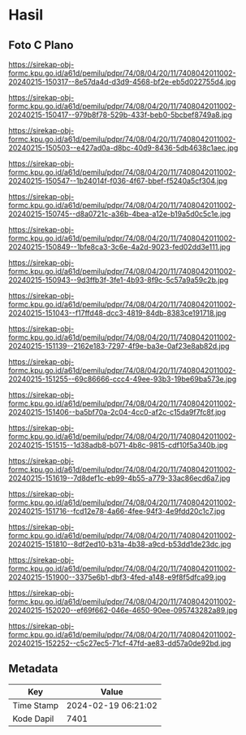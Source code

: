 # Hasil

## Foto C Plano

https://sirekap-obj-formc.kpu.go.id/a61d/pemilu/pdpr/74/08/04/20/11/7408042011002-20240215-150317--8e57da4d-d3d9-4568-bf2e-eb5d022755d4.jpg

https://sirekap-obj-formc.kpu.go.id/a61d/pemilu/pdpr/74/08/04/20/11/7408042011002-20240215-150417--979b8f78-529b-433f-beb0-5bcbef8749a8.jpg

https://sirekap-obj-formc.kpu.go.id/a61d/pemilu/pdpr/74/08/04/20/11/7408042011002-20240215-150503--e427ad0a-d8bc-40d9-8436-5db4638c1aec.jpg

https://sirekap-obj-formc.kpu.go.id/a61d/pemilu/pdpr/74/08/04/20/11/7408042011002-20240215-150547--1b24014f-f036-4f67-bbef-f5240a5cf304.jpg

https://sirekap-obj-formc.kpu.go.id/a61d/pemilu/pdpr/74/08/04/20/11/7408042011002-20240215-150745--d8a0721c-a36b-4bea-a12e-b19a5d0c5c1e.jpg

https://sirekap-obj-formc.kpu.go.id/a61d/pemilu/pdpr/74/08/04/20/11/7408042011002-20240215-150849--1bfe8ca3-3c6e-4a2d-9023-fed02dd3e111.jpg

https://sirekap-obj-formc.kpu.go.id/a61d/pemilu/pdpr/74/08/04/20/11/7408042011002-20240215-150943--9d3ffb3f-3fe1-4b93-8f9c-5c57a9a59c2b.jpg

https://sirekap-obj-formc.kpu.go.id/a61d/pemilu/pdpr/74/08/04/20/11/7408042011002-20240215-151043--f17ffd48-dcc3-4819-84db-8383ce191718.jpg

https://sirekap-obj-formc.kpu.go.id/a61d/pemilu/pdpr/74/08/04/20/11/7408042011002-20240215-151139--2162e183-7297-4f9e-ba3e-0af23e8ab82d.jpg

https://sirekap-obj-formc.kpu.go.id/a61d/pemilu/pdpr/74/08/04/20/11/7408042011002-20240215-151255--69c86666-ccc4-49ee-93b3-19be69ba573e.jpg

https://sirekap-obj-formc.kpu.go.id/a61d/pemilu/pdpr/74/08/04/20/11/7408042011002-20240215-151406--ba5bf70a-2c04-4cc0-af2c-c15da9f7fc8f.jpg

https://sirekap-obj-formc.kpu.go.id/a61d/pemilu/pdpr/74/08/04/20/11/7408042011002-20240215-151515--1d38adb8-b071-4b8c-9815-cdf10f5a340b.jpg

https://sirekap-obj-formc.kpu.go.id/a61d/pemilu/pdpr/74/08/04/20/11/7408042011002-20240215-151619--7d8def1c-eb99-4b55-a779-33ac86ecd6a7.jpg

https://sirekap-obj-formc.kpu.go.id/a61d/pemilu/pdpr/74/08/04/20/11/7408042011002-20240215-151716--fcd12e78-4a66-4fee-94f3-4e9fdd20c1c7.jpg

https://sirekap-obj-formc.kpu.go.id/a61d/pemilu/pdpr/74/08/04/20/11/7408042011002-20240215-151810--8df2ed10-b31a-4b38-a9cd-b53dd1de23dc.jpg

https://sirekap-obj-formc.kpu.go.id/a61d/pemilu/pdpr/74/08/04/20/11/7408042011002-20240215-151900--3375e6b1-dbf3-4fed-a148-e9f8f5dfca99.jpg

https://sirekap-obj-formc.kpu.go.id/a61d/pemilu/pdpr/74/08/04/20/11/7408042011002-20240215-152020--ef69f662-046e-4650-90ee-095743282a89.jpg

https://sirekap-obj-formc.kpu.go.id/a61d/pemilu/pdpr/74/08/04/20/11/7408042011002-20240215-152252--c5c27ec5-71cf-47fd-ae83-dd57a0de92bd.jpg


## Metadata

| Key        | Value               |
| ---------- | ------------------- |
| Time Stamp | 2024-02-19 06:21:02 |
| Kode Dapil | 7401                |



